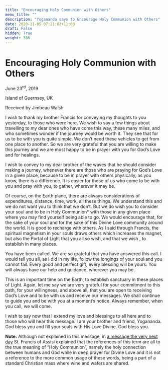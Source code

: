 ```yaml
---
title: "Encouraging Holy Communion with Others"
menu_title: ""
description: "Yogananda says to Encourage Holy Communion with Others"
date: 2020-11-05 07:21:03+11:00
draft: False
hidden: True
weight: 386
---
```

# Encouraging Holy Communion with Others

June 23<sup>rd</sup>, 2019

Island of Guernsey, UK

Received by Jimbeau Walsh


I wish to thank my brother Francis for conveying my thoughts to you yesterday, to those who were here. We wish to say a few things about travelling to my dear ones who have come this way, these many miles, and who sometimes wonder if the journey would be worth it. They see that for us to be with you is quite simple. We don’t need these vehicles to get from one place to another. So we are very grateful that you are willing to make this journey and we are most happy to be in prayer with you for God’s Love and for healings.

I wish to convey to my dear brother of the waves that he should consider making a journey, whenever there are those who are praying for God’s Love in a given place, because to be in prayer with others physically, as you know, there is a difference. It is easier for those of us who come to be with you and pray with you, to gather, wherever it may be. 

Of course, on the Earth plane, there are always considerations of expenditures, distance, time, work, all these things. We understand this and we do not want you to think that we don’t. But we do wish you to consider your soul and to be in Holy Communion* with those in any given place where you may find yourself being able to go. We would encourage that, for the sake of your soul and for the sake of this Divine Love community around the world. It is good to recharge with others. As I said through Francis, the spiritual magnetism in your souls draws others which increases the magnet, but also the Portal of Light that you all so wish, and that we wish , to establish in many places. 

You have been called. We are so grateful that you have answered this call. I would tell you all, as I did in my life, follow the longings of your soul and you cannot fail. Every good and perfect gift, every blessing will be yours. You will always have our help and guidance, wherever you may be.

This is an important time on the Earth, to establish sanctuary in these places of Light. Again, let me say we are very grateful for your commitment to this path, for your willingness, and above all, that you are open to receiving God’s Love and to be with us and receive our messages. We shall continue to guide you and be with you at a moment’s notice. Always remember, when you call, we will come. 

I wish to say now that I extend my love and blessings to all here and to those who will hear this message. I am your brother and friend, Yogananda. God bless you and fill your souls with His Love Divine. God bless you.

**Note.** Although not explained in this message, in [a message the very next day](/contemporary-messages/messages-sorted-year/messages-2019/we-will-be-with-you-jw-24-jun-2019/) St. Francis of Assisi explained that the references of this term are all to the true meaning of “Holy Communion”, namely the holy connection between humans and God while in deep prayer for Divine Love and it is not a reference to the more common usage of these words, being a part of a standard Christian mass where wine and wafers are shared.